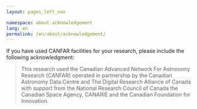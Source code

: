 ```yaml
---
layout: pages_left_nav

namespace: about.acknowledgement
lang: en
permalink: /en/about/acknowledgement/
---
```


<!-- Content start -->

<p>If you have used CANFAR facilities for your research, please include the following acknowledgment:</p>

<blockquote class="blockquote">
    <p class="mb-0">This research used the Canadian Advanced Network For Astronomy Research (CANFAR) operated in partnership by the Canadian Astronomy Data Centre and The Digital Research Alliance of Canada with support from the National Research Council of Canada the Canadian Space Agency, CANARIE and the Canadian Foundation for Innovation.</p>
</blockquote>

<!-- Content end -->
